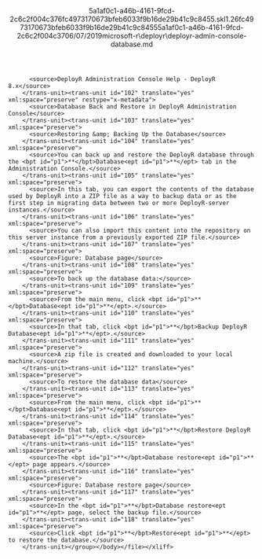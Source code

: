 <?xml version="1.0"?><xliff version="1.2" xmlns="urn:oasis:names:tc:xliff:document:1.2" xmlns:xsi="http://www.w3.org/2001/XMLSchema-instance" xsi:schemaLocation="urn:oasis:names:tc:xliff:document:1.2 xliff-core-1.2-transitional.xsd"><file datatype="xml" original="deployr-admin-console-database.md" source-language="en-US" target-language="en-US"><header><tool tool-id="mdxliff" tool-name="mdxliff" tool-version="1.0-4e81c41" tool-company="Microsoft" /><xliffext:skl_file_name xmlns:xliffext="urn:microsoft:content:schema:xliffextensions">5a1af0c1-a46b-4161-9fcd-2c6c2f004c376fc4973170673bfeb6033f9b16de29b41c9c8455.skl</xliffext:skl_file_name><xliffext:version xmlns:xliffext="urn:microsoft:content:schema:xliffextensions">1.2</xliffext:version><xliffext:ms.openlocfilehash xmlns:xliffext="urn:microsoft:content:schema:xliffextensions">6fc4973170673bfeb6033f9b16de29b41c9c8455</xliffext:ms.openlocfilehash><xliffext:ms.sourcegitcommit xmlns:xliffext="urn:microsoft:content:schema:xliffextensions">5a1af0c1-a46b-4161-9fcd-2c6c2f004c37</xliffext:ms.sourcegitcommit><xliffext:ms.lasthandoff xmlns:xliffext="urn:microsoft:content:schema:xliffextensions">06/07/2019</xliffext:ms.lasthandoff><xliffext:ms.openlocfilepath xmlns:xliffext="urn:microsoft:content:schema:xliffextensions">microsoft-r\deployr\deployr-admin-console-database.md</xliffext:ms.openlocfilepath></header><body><group id="content" extype="content"><trans-unit id="101" translate="yes" xml:space="preserve" restype="x-metadata">
          <source>DeployR Administration Console Help - DeployR 8.x</source>
        </trans-unit><trans-unit id="102" translate="yes" xml:space="preserve" restype="x-metadata">
          <source>Database Back and Restore in DeployR Administration Console</source>
        </trans-unit><trans-unit id="103" translate="yes" xml:space="preserve">
          <source>Restoring &amp; Backing Up the Database</source>
        </trans-unit><trans-unit id="104" translate="yes" xml:space="preserve">
          <source>You can back up and restore the DeployR database through the <bpt id="p1">**</bpt>Database<ept id="p1">**</ept> tab in the Administration Console.</source>
        </trans-unit><trans-unit id="105" translate="yes" xml:space="preserve">
          <source>In this tab, you can export the contents of the database used by DeployR into a ZIP file as a way to backup data or as the first step in migrating data between two or more DeployR-server instances.</source>
        </trans-unit><trans-unit id="106" translate="yes" xml:space="preserve">
          <source>You can also import this content into the repository on this server instance from a previously exported ZIP file.</source>
        </trans-unit><trans-unit id="107" translate="yes" xml:space="preserve">
          <source>Figure: Database page</source>
        </trans-unit><trans-unit id="108" translate="yes" xml:space="preserve">
          <source>To back up the database data:</source>
        </trans-unit><trans-unit id="109" translate="yes" xml:space="preserve">
          <source>From the main menu, click <bpt id="p1">**</bpt>Database<ept id="p1">**</ept>.</source>
        </trans-unit><trans-unit id="110" translate="yes" xml:space="preserve">
          <source>In that tab, click <bpt id="p1">**</bpt>Backup DeployR Database<ept id="p1">**</ept>.</source>
        </trans-unit><trans-unit id="111" translate="yes" xml:space="preserve">
          <source>A zip file is created and downloaded to your local machine.</source>
        </trans-unit><trans-unit id="112" translate="yes" xml:space="preserve">
          <source>To restore the database data</source>
        </trans-unit><trans-unit id="113" translate="yes" xml:space="preserve">
          <source>From the main menu, click <bpt id="p1">**</bpt>Database<ept id="p1">**</ept>.</source>
        </trans-unit><trans-unit id="114" translate="yes" xml:space="preserve">
          <source>In that tab, click <bpt id="p1">**</bpt>Restore DeployR Database<ept id="p1">**</ept>.</source>
        </trans-unit><trans-unit id="115" translate="yes" xml:space="preserve">
          <source>The <bpt id="p1">**</bpt>Database restore<ept id="p1">**</ept> page appears.</source>
        </trans-unit><trans-unit id="116" translate="yes" xml:space="preserve">
          <source>Figure: Database restore page</source>
        </trans-unit><trans-unit id="117" translate="yes" xml:space="preserve">
          <source>In the <bpt id="p1">**</bpt>Database restore<ept id="p1">**</ept> page, select the backup file.</source>
        </trans-unit><trans-unit id="118" translate="yes" xml:space="preserve">
          <source>Click <bpt id="p1">**</bpt>Restore<ept id="p1">**</ept> to restore the database.</source>
        </trans-unit></group></body></file></xliff>
